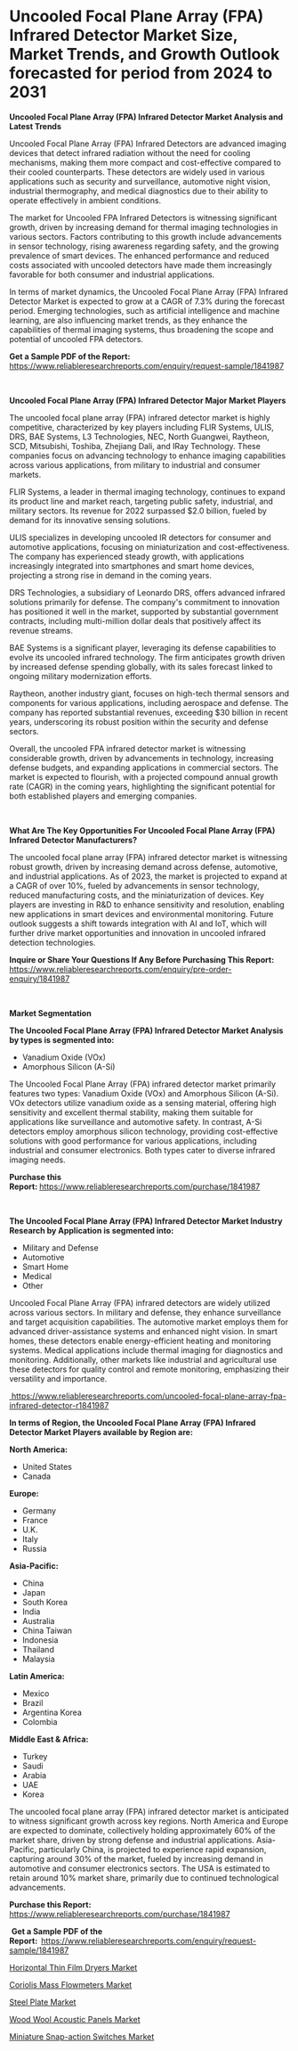 <p><h1>Uncooled Focal Plane Array (FPA) Infrared Detector Market Size, Market Trends, and Growth Outlook forecasted for period from 2024 to 2031</h1></p><p><strong>Uncooled Focal Plane Array (FPA) Infrared Detector Market Analysis and Latest Trends</strong></p>
<p><p>Uncooled Focal Plane Array (FPA) Infrared Detectors are advanced imaging devices that detect infrared radiation without the need for cooling mechanisms, making them more compact and cost-effective compared to their cooled counterparts. These detectors are widely used in various applications such as security and surveillance, automotive night vision, industrial thermography, and medical diagnostics due to their ability to operate effectively in ambient conditions. </p><p>The market for Uncooled FPA Infrared Detectors is witnessing significant growth, driven by increasing demand for thermal imaging technologies in various sectors. Factors contributing to this growth include advancements in sensor technology, rising awareness regarding safety, and the growing prevalence of smart devices. The enhanced performance and reduced costs associated with uncooled detectors have made them increasingly favorable for both consumer and industrial applications.</p><p>In terms of market dynamics, the Uncooled Focal Plane Array (FPA) Infrared Detector Market is expected to grow at a CAGR of 7.3% during the forecast period. Emerging technologies, such as artificial intelligence and machine learning, are also influencing market trends, as they enhance the capabilities of thermal imaging systems, thus broadening the scope and potential of uncooled FPA detectors.</p></p>
<p><strong>Get a Sample PDF of the Report:&nbsp;</strong> <a href="https://www.reliableresearchreports.com/enquiry/request-sample/1841987?utm_campaign=83&utm_medium=2&utm_source=Github&utm_content=ia&utm_term=16102024&utm_id=uncooled-focal-plane-array-fpa-infrared-detector">https://www.reliableresearchreports.com/enquiry/request-sample/1841987</a></p>
<p>&nbsp;</p>
<p><strong>Uncooled Focal Plane Array (FPA) Infrared Detector Major Market Players</strong></p>
<p><p>The uncooled focal plane array (FPA) infrared detector market is highly competitive, characterized by key players including FLIR Systems, ULIS, DRS, BAE Systems, L3 Technologies, NEC, North Guangwei, Raytheon, SCD, Mitsubishi, Toshiba, Zhejiang Dali, and IRay Technology. These companies focus on advancing technology to enhance imaging capabilities across various applications, from military to industrial and consumer markets.</p><p>FLIR Systems, a leader in thermal imaging technology, continues to expand its product line and market reach, targeting public safety, industrial, and military sectors. Its revenue for 2022 surpassed $2.0 billion, fueled by demand for its innovative sensing solutions.</p><p>ULIS specializes in developing uncooled IR detectors for consumer and automotive applications, focusing on miniaturization and cost-effectiveness. The company has experienced steady growth, with applications increasingly integrated into smartphones and smart home devices, projecting a strong rise in demand in the coming years.</p><p>DRS Technologies, a subsidiary of Leonardo DRS, offers advanced infrared solutions primarily for defense. The company's commitment to innovation has positioned it well in the market, supported by substantial government contracts, including multi-million dollar deals that positively affect its revenue streams.</p><p>BAE Systems is a significant player, leveraging its defense capabilities to evolve its uncooled infrared technology. The firm anticipates growth driven by increased defense spending globally, with its sales forecast linked to ongoing military modernization efforts.</p><p>Raytheon, another industry giant, focuses on high-tech thermal sensors and components for various applications, including aerospace and defense. The company has reported substantial revenues, exceeding $30 billion in recent years, underscoring its robust position within the security and defense sectors.</p><p>Overall, the uncooled FPA infrared detector market is witnessing considerable growth, driven by advancements in technology, increasing defense budgets, and expanding applications in commercial sectors. The market is expected to flourish, with a projected compound annual growth rate (CAGR) in the coming years, highlighting the significant potential for both established players and emerging companies.</p></p>
<p>&nbsp;</p>
<p><strong>What Are The Key Opportunities For Uncooled Focal Plane Array (FPA) Infrared Detector Manufacturers?</strong></p>
<p><p>The uncooled focal plane array (FPA) infrared detector market is witnessing robust growth, driven by increasing demand across defense, automotive, and industrial applications. As of 2023, the market is projected to expand at a CAGR of over 10%, fueled by advancements in sensor technology, reduced manufacturing costs, and the miniaturization of devices. Key players are investing in R&D to enhance sensitivity and resolution, enabling new applications in smart devices and environmental monitoring. Future outlook suggests a shift towards integration with AI and IoT, which will further drive market opportunities and innovation in uncooled infrared detection technologies.</p></p>
<p><strong>Inquire or Share Your Questions If Any Before Purchasing This Report:</strong> <a href="https://www.reliableresearchreports.com/enquiry/pre-order-enquiry/1841987?utm_campaign=83&utm_medium=2&utm_source=Github&utm_content=ia&utm_term=16102024&utm_id=uncooled-focal-plane-array-fpa-infrared-detector">https://www.reliableresearchreports.com/enquiry/pre-order-enquiry/1841987</a></p>
<p>&nbsp;</p>
<p><strong>Market Segmentation</strong></p>
<p><strong>The Uncooled Focal Plane Array (FPA) Infrared Detector Market Analysis by types is segmented into:</strong></p>
<p><ul><li>Vanadium Oxide (VOx)</li><li>Amorphous Silicon (A-Si)</li></ul></p>
<p><p>The Uncooled Focal Plane Array (FPA) infrared detector market primarily features two types: Vanadium Oxide (VOx) and Amorphous Silicon (A-Si). VOx detectors utilize vanadium oxide as a sensing material, offering high sensitivity and excellent thermal stability, making them suitable for applications like surveillance and automotive safety. In contrast, A-Si detectors employ amorphous silicon technology, providing cost-effective solutions with good performance for various applications, including industrial and consumer electronics. Both types cater to diverse infrared imaging needs.</p></p>
<p><strong>Purchase this Report:&nbsp;</strong><a href="https://www.reliableresearchreports.com/purchase/1841987?utm_campaign=83&utm_medium=2&utm_source=Github&utm_content=ia&utm_term=16102024&utm_id=uncooled-focal-plane-array-fpa-infrared-detector">https://www.reliableresearchreports.com/purchase/1841987</a></p>
<p>&nbsp;</p>
<p><strong>The Uncooled Focal Plane Array (FPA) Infrared Detector Market Industry Research by Application is segmented into:</strong></p>
<p><ul><li>Military and Defense</li><li>Automotive</li><li>Smart Home</li><li>Medical</li><li>Other</li></ul></p>
<p><p>Uncooled Focal Plane Array (FPA) infrared detectors are widely utilized across various sectors. In military and defense, they enhance surveillance and target acquisition capabilities. The automotive market employs them for advanced driver-assistance systems and enhanced night vision. In smart homes, these detectors enable energy-efficient heating and monitoring systems. Medical applications include thermal imaging for diagnostics and monitoring. Additionally, other markets like industrial and agricultural use these detectors for quality control and remote monitoring, emphasizing their versatility and importance.</p></p>
<p><a href="https://www.reliableresearchreports.com/uncooled-focal-plane-array-fpa-infrared-detector-r1841987?utm_campaign=83&utm_medium=2&utm_source=Github&utm_content=ia&utm_term=16102024&utm_id=uncooled-focal-plane-array-fpa-infrared-detector">&nbsp;https://www.reliableresearchreports.com/uncooled-focal-plane-array-fpa-infrared-detector-r1841987</a></p>
<p><strong>In terms of Region, the Uncooled Focal Plane Array (FPA) Infrared Detector Market Players available by Region are:</strong></p>
<p>
    <p> <strong> North America: </strong>
        <ul>
            <li>United States</li>
            <li>Canada</li>
        </ul>
        </p> 
    <p> <strong> Europe: </strong>
        <ul>
            <li>Germany</li>
            <li>France</li>
            <li>U.K.</li>
            <li>Italy</li>
            <li>Russia</li>
        </ul>
        </p> 
    <p> <strong> Asia-Pacific: </strong>
        <ul>
            <li>China</li>
            <li>Japan</li>
            <li>South Korea</li>
            <li>India</li>
            <li>Australia</li>
            <li>China Taiwan</li>
            <li>Indonesia</li>
            <li>Thailand</li>
            <li>Malaysia</li>
        </ul>
        </p> 
    <p> <strong> Latin America: </strong>
        <ul>
            <li>Mexico</li>
            <li>Brazil</li>
            <li>Argentina Korea</li>
            <li>Colombia</li>
        </ul>
        </p> 
    <p> <strong> Middle East & Africa: </strong>
        <ul>
            <li>Turkey</li>
            <li>Saudi</li>
            <li>Arabia</li>
            <li>UAE</li>
            <li>Korea</li>
        </ul>
    </p>
    </p>
<p><p>The uncooled focal plane array (FPA) infrared detector market is anticipated to witness significant growth across key regions. North America and Europe are expected to dominate, collectively holding approximately 60% of the market share, driven by strong defense and industrial applications. Asia-Pacific, particularly China, is projected to experience rapid expansion, capturing around 30% of the market, fueled by increasing demand in automotive and consumer electronics sectors. The USA is estimated to retain around 10% market share, primarily due to continued technological advancements.</p></p>
<p><strong>Purchase this Report: </strong><a href="https://www.reliableresearchreports.com/purchase/1841987?utm_campaign=83&utm_medium=2&utm_source=Github&utm_content=ia&utm_term=16102024&utm_id=uncooled-focal-plane-array-fpa-infrared-detector">https://www.reliableresearchreports.com/purchase/1841987</a></p>
<p>&nbsp;<strong>Get a Sample PDF of the Report:&nbsp;&nbsp;</strong><a href="https://www.reliableresearchreports.com/enquiry/request-sample/1841987?utm_campaign=83&utm_medium=2&utm_source=Github&utm_content=ia&utm_term=16102024&utm_id=uncooled-focal-plane-array-fpa-infrared-detector">https://www.reliableresearchreports.com/enquiry/request-sample/1841987</a></p>
<p><strong></strong></p>
<p><p><a href="https://github.com/knaufethaganye/Market-Research-Report-List-1/blob/main/horizontal-thin-film-dryers-market.md?utm_campaign=83&utm_medium=2&utm_source=Github&utm_content=ia&utm_term=16102024&utm_id=uncooled-focal-plane-array-fpa-infrared-detector">Horizontal Thin Film Dryers Market</a></p><p><a href="https://issuu.com/reportprime-2/docs/coriolis-mass-flowmeters-market-siz_c03e7293d55965?utm_campaign=83&utm_medium=2&utm_source=Github&utm_content=ia&utm_term=16102024&utm_id=uncooled-focal-plane-array-fpa-infrared-detector">Coriolis Mass Flowmeters Market</a></p><p><a href="https://www.linkedin.com/pulse/steel-plate-market-size-segmentation-trends-growth-analysis-nqa8c?utm_campaign=83&utm_medium=2&utm_source=Github&utm_content=ia&utm_term=16102024&utm_id=uncooled-focal-plane-array-fpa-infrared-detector">Steel Plate Market</a></p><p><a href="https://www.linkedin.com/pulse/key-drivers-wood-wool-acoustic-panels-market-trends-future-l9hoc?utm_campaign=83&utm_medium=2&utm_source=Github&utm_content=ia&utm_term=16102024&utm_id=uncooled-focal-plane-array-fpa-infrared-detector">Wood Wool Acoustic Panels Market</a></p><p><a href="https://github.com/dowsegmspivadlk/Market-Research-Report-List-1/blob/main/miniature-snap-action-switches-market.md?utm_campaign=83&utm_medium=2&utm_source=Github&utm_content=ia&utm_term=16102024&utm_id=uncooled-focal-plane-array-fpa-infrared-detector">Miniature Snap-action Switches Market</a></p></p>